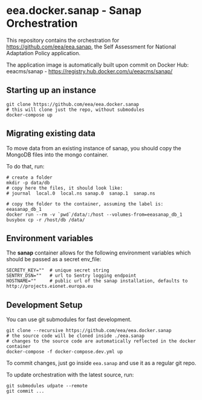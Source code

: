 # eea.docker.sanap - Sanap Orchestration

This repository contains the orchestration for https://github.com/eea/eea.sanap,
the Self Assessment for National Adaptation Policy application. 

The application image is automatically built upon commit on Docker Hub: 
eeacms/sanap - https://registry.hub.docker.com/u/eeacms/sanap/

## Starting up an instance

    git clone https://github.com/eea/eea.docker.sanap
    # this will clone just the repo, without submodules
    docker-compose up

## Migrating existing data

To move data from an existing instance of sanap, you should copy the MongoDB
files into the mongo container.

To do that, run:

    # create a folder
    mkdir -p data/db
    # copy here the files, it should look like:
    # journal  local.0  local.ns sanap.0  sanap.1  sanap.ns

    # copy the folder to the container, assuming the label is: eeasanap_db_1
    docker run --rm -v `pwd`/data/:/host --volumes-from=eeasanap_db_1 busybox cp -r /host/db /data/

## Environment variables
The **sanap** container allows for the following environment variables which should be passed as a secret env_file:

    SECRETY_KEY=""  # unique secret string
    SENTRY_DSN=""   # url to Sentry logging endpoint
    HOSTNAME=""     # public url of the sanap installation, defaults to http://projects.eionet.europa.eu
    

## Development Setup

You can use git submodules for fast development.

    git clone --recursive https://github.com/eea/eea.docker.sanap
    # the source code will be cloned inside ./eea.sanap
    # changes to the source code are automatically reflected in the docker container
    docker-compose -f docker-compose.dev.yml up

To commit changes, just go inside `eea.sanap` and use it as a regular git repo.

To update orchestration with the latest source, run:

    git submodules udpate --remote
    git commit ...
    